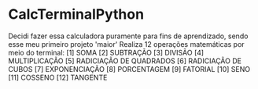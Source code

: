 # CalcTerminalPython
Decidi fazer essa calculadora puramente para fins de aprendizado, sendo esse meu primeiro projeto 'maior'
Realiza 12 operações matemáticas por meio do terminal:
[1] SOMA
[2] SUBTRAÇÃO
[3] DIVISÃO
[4] MULTIPLICAÇÃO
[5] RADICIAÇÃO DE QUADRADOS
[6] RADICIAÇÃO DE CUBOS
[7] EXPONENCIAÇÃO
[8] PORCENTAGEM
[9] FATORIAL
[10] SENO
[11] COSSENO
[12] TANGENTE
